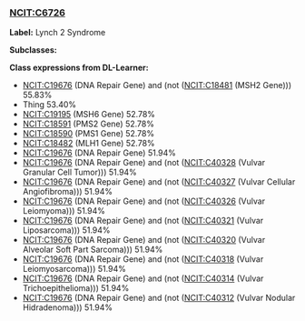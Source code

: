 
### [NCIT:C6726](http://purl.obolibrary.org/obo/NCIT_C6726)
**Label:** Lynch 2 Syndrome

**Subclasses:** 

**Class expressions from DL-Learner:**

- [NCIT:C19676](http://purl.obolibrary.org/obo/NCIT_C19676) (DNA Repair Gene) and (not ([NCIT:C18481](http://purl.obolibrary.org/obo/NCIT_C18481) (MSH2 Gene))) 55.83%
- Thing 53.40%
- [NCIT:C19195](http://purl.obolibrary.org/obo/NCIT_C19195) (MSH6 Gene) 52.78%
- [NCIT:C18591](http://purl.obolibrary.org/obo/NCIT_C18591) (PMS2 Gene) 52.78%
- [NCIT:C18590](http://purl.obolibrary.org/obo/NCIT_C18590) (PMS1 Gene) 52.78%
- [NCIT:C18482](http://purl.obolibrary.org/obo/NCIT_C18482) (MLH1 Gene) 52.78%
- [NCIT:C19676](http://purl.obolibrary.org/obo/NCIT_C19676) (DNA Repair Gene) 51.94%
- [NCIT:C19676](http://purl.obolibrary.org/obo/NCIT_C19676) (DNA Repair Gene) and (not ([NCIT:C40328](http://purl.obolibrary.org/obo/NCIT_C40328) (Vulvar Granular Cell Tumor))) 51.94%
- [NCIT:C19676](http://purl.obolibrary.org/obo/NCIT_C19676) (DNA Repair Gene) and (not ([NCIT:C40327](http://purl.obolibrary.org/obo/NCIT_C40327) (Vulvar Cellular Angiofibroma))) 51.94%
- [NCIT:C19676](http://purl.obolibrary.org/obo/NCIT_C19676) (DNA Repair Gene) and (not ([NCIT:C40326](http://purl.obolibrary.org/obo/NCIT_C40326) (Vulvar Leiomyoma))) 51.94%
- [NCIT:C19676](http://purl.obolibrary.org/obo/NCIT_C19676) (DNA Repair Gene) and (not ([NCIT:C40321](http://purl.obolibrary.org/obo/NCIT_C40321) (Vulvar Liposarcoma))) 51.94%
- [NCIT:C19676](http://purl.obolibrary.org/obo/NCIT_C19676) (DNA Repair Gene) and (not ([NCIT:C40320](http://purl.obolibrary.org/obo/NCIT_C40320) (Vulvar Alveolar Soft Part Sarcoma))) 51.94%
- [NCIT:C19676](http://purl.obolibrary.org/obo/NCIT_C19676) (DNA Repair Gene) and (not ([NCIT:C40318](http://purl.obolibrary.org/obo/NCIT_C40318) (Vulvar Leiomyosarcoma))) 51.94%
- [NCIT:C19676](http://purl.obolibrary.org/obo/NCIT_C19676) (DNA Repair Gene) and (not ([NCIT:C40314](http://purl.obolibrary.org/obo/NCIT_C40314) (Vulvar Trichoepithelioma))) 51.94%
- [NCIT:C19676](http://purl.obolibrary.org/obo/NCIT_C19676) (DNA Repair Gene) and (not ([NCIT:C40312](http://purl.obolibrary.org/obo/NCIT_C40312) (Vulvar Nodular Hidradenoma))) 51.94%


